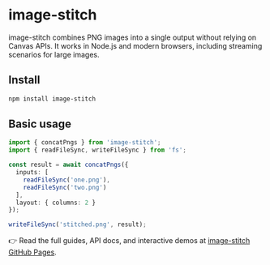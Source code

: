 # image-stitch

image-stitch combines PNG images into a single output without relying on Canvas APIs. It works in Node.js and modern browsers, including streaming scenarios for large images.

## Install

```bash
npm install image-stitch
```

## Basic usage

```ts
import { concatPngs } from 'image-stitch';
import { readFileSync, writeFileSync } from 'fs';

const result = await concatPngs({
  inputs: [
    readFileSync('one.png'),
    readFileSync('two.png')
  ],
  layout: { columns: 2 }
});

writeFileSync('stitched.png', result);
```

👉 Read the full guides, API docs, and interactive demos at [image-stitch GitHub Pages](https://jburnhams.github.io/Png-concat/).
